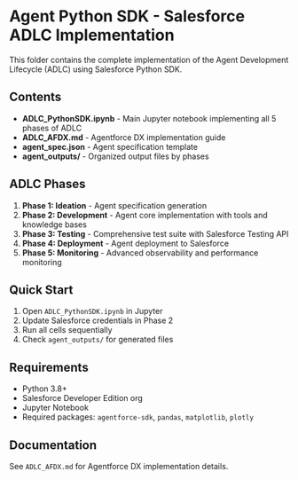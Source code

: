 # Agent Python SDK - Salesforce ADLC Implementation

This folder contains the complete implementation of the Agent Development Lifecycle (ADLC) using Salesforce Python SDK.

## Contents

- **ADLC_PythonSDK.ipynb** - Main Jupyter notebook implementing all 5 phases of ADLC
- **ADLC_AFDX.md** - Agentforce DX implementation guide
- **agent_spec.json** - Agent specification template
- **agent_outputs/** - Organized output files by phases

## ADLC Phases

1. **Phase 1: Ideation** - Agent specification generation
2. **Phase 2: Development** - Agent core implementation with tools and knowledge bases
3. **Phase 3: Testing** - Comprehensive test suite with Salesforce Testing API
4. **Phase 4: Deployment** - Agent deployment to Salesforce
5. **Phase 5: Monitoring** - Advanced observability and performance monitoring

## Quick Start

1. Open `ADLC_PythonSDK.ipynb` in Jupyter
2. Update Salesforce credentials in Phase 2
3. Run all cells sequentially
4. Check `agent_outputs/` for generated files

## Requirements

- Python 3.8+
- Salesforce Developer Edition org
- Jupyter Notebook
- Required packages: `agentforce-sdk`, `pandas`, `matplotlib`, `plotly`

## Documentation

See `ADLC_AFDX.md` for Agentforce DX implementation details.
